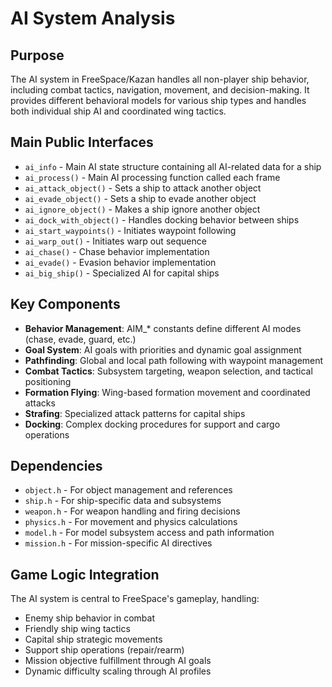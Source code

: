 # AI System Analysis

## Purpose
The AI system in FreeSpace/Kazan handles all non-player ship behavior, including combat tactics, navigation, movement, and decision-making. It provides different behavioral models for various ship types and handles both individual ship AI and coordinated wing tactics.

## Main Public Interfaces
- `ai_info` - Main AI state structure containing all AI-related data for a ship
- `ai_process()` - Main AI processing function called each frame
- `ai_attack_object()` - Sets a ship to attack another object
- `ai_evade_object()` - Sets a ship to evade another object
- `ai_ignore_object()` - Makes a ship ignore another object
- `ai_dock_with_object()` - Handles docking behavior between ships
- `ai_start_waypoints()` - Initiates waypoint following
- `ai_warp_out()` - Initiates warp out sequence
- `ai_chase()` - Chase behavior implementation
- `ai_evade()` - Evasion behavior implementation
- `ai_big_ship()` - Specialized AI for capital ships

## Key Components
- **Behavior Management**: AIM_* constants define different AI modes (chase, evade, guard, etc.)
- **Goal System**: AI goals with priorities and dynamic goal assignment
- **Pathfinding**: Global and local path following with waypoint management
- **Combat Tactics**: Subsystem targeting, weapon selection, and tactical positioning
- **Formation Flying**: Wing-based formation movement and coordinated attacks
- **Strafing**: Specialized attack patterns for capital ships
- **Docking**: Complex docking procedures for support and cargo operations

## Dependencies
- `object.h` - For object management and references
- `ship.h` - For ship-specific data and subsystems
- `weapon.h` - For weapon handling and firing decisions
- `physics.h` - For movement and physics calculations
- `model.h` - For model subsystem access and path information
- `mission.h` - For mission-specific AI directives

## Game Logic Integration
The AI system is central to FreeSpace's gameplay, handling:
- Enemy ship behavior in combat
- Friendly ship wing tactics
- Capital ship strategic movements
- Support ship operations (repair/rearm)
- Mission objective fulfillment through AI goals
- Dynamic difficulty scaling through AI profiles